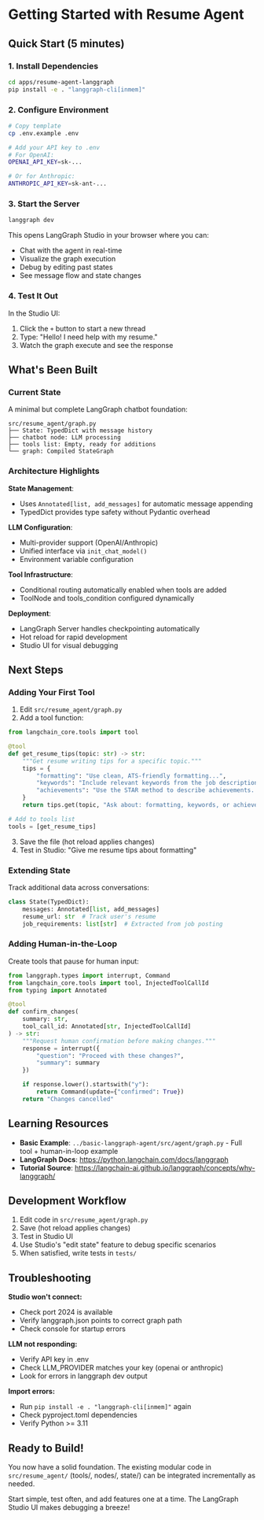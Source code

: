 # Getting Started with Resume Agent

## Quick Start (5 minutes)

### 1. Install Dependencies

```bash
cd apps/resume-agent-langgraph
pip install -e . "langgraph-cli[inmem]"
```

### 2. Configure Environment

```bash
# Copy template
cp .env.example .env

# Add your API key to .env
# For OpenAI:
OPENAI_API_KEY=sk-...

# Or for Anthropic:
ANTHROPIC_API_KEY=sk-ant-...
```

### 3. Start the Server

```bash
langgraph dev
```

This opens LangGraph Studio in your browser where you can:
- Chat with the agent in real-time
- Visualize the graph execution
- Debug by editing past states
- See message flow and state changes

### 4. Test It Out

In the Studio UI:
1. Click the `+` button to start a new thread
2. Type: "Hello! I need help with my resume."
3. Watch the graph execute and see the response

## What's Been Built

### Current State

A minimal but complete LangGraph chatbot foundation:

```
src/resume_agent/graph.py
├── State: TypedDict with message history
├── chatbot node: LLM processing
├── tools list: Empty, ready for additions
└── graph: Compiled StateGraph
```

### Architecture Highlights

**State Management**:
- Uses `Annotated[list, add_messages]` for automatic message appending
- TypedDict provides type safety without Pydantic overhead

**LLM Configuration**:
- Multi-provider support (OpenAI/Anthropic)
- Unified interface via `init_chat_model()`
- Environment variable configuration

**Tool Infrastructure**:
- Conditional routing automatically enabled when tools are added
- ToolNode and tools_condition configured dynamically

**Deployment**:
- LangGraph Server handles checkpointing automatically
- Hot reload for rapid development
- Studio UI for visual debugging

## Next Steps

### Adding Your First Tool

1. Edit `src/resume_agent/graph.py`
2. Add a tool function:

```python
from langchain_core.tools import tool

@tool
def get_resume_tips(topic: str) -> str:
    """Get resume writing tips for a specific topic."""
    tips = {
        "formatting": "Use clean, ATS-friendly formatting...",
        "keywords": "Include relevant keywords from the job description...",
        "achievements": "Use the STAR method to describe achievements..."
    }
    return tips.get(topic, "Ask about: formatting, keywords, or achievements")

# Add to tools list
tools = [get_resume_tips]
```

3. Save the file (hot reload applies changes)
4. Test in Studio: "Give me resume tips about formatting"

### Extending State

Track additional data across conversations:

```python
class State(TypedDict):
    messages: Annotated[list, add_messages]
    resume_url: str  # Track user's resume
    job_requirements: list[str]  # Extracted from job posting
```

### Adding Human-in-the-Loop

Create tools that pause for human input:

```python
from langgraph.types import interrupt, Command
from langchain_core.tools import tool, InjectedToolCallId
from typing import Annotated

@tool
def confirm_changes(
    summary: str,
    tool_call_id: Annotated[str, InjectedToolCallId]
) -> str:
    """Request human confirmation before making changes."""
    response = interrupt({
        "question": "Proceed with these changes?",
        "summary": summary
    })

    if response.lower().startswith("y"):
        return Command(update={"confirmed": True})
    return "Changes cancelled"
```

## Learning Resources

- **Basic Example**: `../basic-langgraph-agent/src/agent/graph.py` - Full tool + human-in-loop example
- **LangGraph Docs**: https://python.langchain.com/docs/langgraph
- **Tutorial Source**: https://langchain-ai.github.io/langgraph/concepts/why-langgraph/

## Development Workflow

1. Edit code in `src/resume_agent/graph.py`
2. Save (hot reload applies changes)
3. Test in Studio UI
4. Use Studio's "edit state" feature to debug specific scenarios
5. When satisfied, write tests in `tests/`

## Troubleshooting

**Studio won't connect:**
- Check port 2024 is available
- Verify langgraph.json points to correct graph path
- Check console for startup errors

**LLM not responding:**
- Verify API key in .env
- Check LLM_PROVIDER matches your key (openai or anthropic)
- Look for errors in langgraph dev output

**Import errors:**
- Run `pip install -e . "langgraph-cli[inmem]"` again
- Check pyproject.toml dependencies
- Verify Python >= 3.11

## Ready to Build!

You now have a solid foundation. The existing modular code in `src/resume_agent/` (tools/, nodes/, state/) can be integrated incrementally as needed.

Start simple, test often, and add features one at a time. The LangGraph Studio UI makes debugging a breeze!

